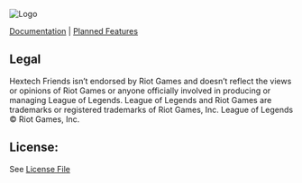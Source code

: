 ![Logo](https://i.imgur.com/79lAFno.png)

[Documentation](https://hextechfriends.github.io/) | [Planned Features](https://hextechfriends.github.io/planned_features/)

## Legal
Hextech Friends isn’t endorsed by Riot Games and doesn’t reflect the views or opinions of Riot Games
or anyone officially involved in producing or managing League of Legends. League of Legends and Riot Games are
trademarks or registered trademarks of Riot Games, Inc. League of Legends © Riot Games, Inc.

## License:
See [License File](/License)
